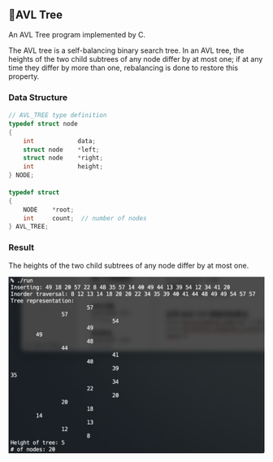 ## 📕AVL Tree

An AVL Tree program implemented by C.

The AVL tree is a self-balancing binary search tree. In an AVL tree, the heights of the two child subtrees of any node differ by at most one; if at any time they differ by more than one, rebalancing is done to restore this property.

### Data Structure

```c++
// AVL_TREE type definition
typedef struct node
{
    int            data;
    struct node    *left;
    struct node    *right;
    int            height;
} NODE;

typedef struct
{
    NODE    *root;
    int     count;  // number of nodes
} AVL_TREE;
```

### Result

The heights of the two child subtrees of any node differ by at most one.

<img src="./img/result.png" alt="result" width="600" />

